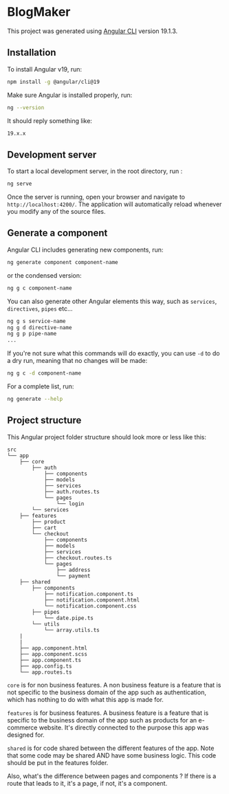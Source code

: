 # BlogMaker

This project was generated using [Angular CLI](https://github.com/angular/angular-cli) version 19.1.3.

## Installation

To install Angular v19, run:

```bash
npm install -g @angular/cli@19
```

Make sure Angular is installed properly, run:

```bash
ng --version
```

It should reply something like:

```bash
19.x.x
```

## Development server

To start a local development server, in the root directory, run :

```bash
ng serve
```

Once the server is running, open your browser and navigate to `http://localhost:4200/`. The application will automatically reload whenever you modify any of the source files.

## Generate a component

Angular CLI includes generating new components, run:

```bash
ng generate component component-name
```

or the condensed version:

```bash
ng g c component-name
```

You can also generate other Angular elements this way, such as `services`, `directives`, `pipes` etc...

```bash
ng g s service-name
ng g d directive-name
ng g p pipe-name
...
```

If you're not sure what this commands will do exactly, you can use `-d` to do a dry run, meaning that no changes will be made:

```bash
ng g c -d component-name
```

For a complete list, run:

```bash
ng generate --help
```

## Project structure

This Angular project folder structure should look more or less like this:

```
src
└── app
    ├── core
        ├── auth
            ├── components
            ├── models
            ├── services
            ├── auth.routes.ts
            └── pages
                └── login
        └── services
    ├── features
        ├── product
        ├── cart
        └── checkout
            ├── components
            ├── models
            ├── services
            ├── checkout.routes.ts
            └── pages
                ├── address
                └── payment
    ├── shared
        ├── components
            ├── notification.component.ts
            ├── notification.component.html
            └── notification.component.css
        ├── pipes
            └── date.pipe.ts
        └── utils
            └── array.utils.ts
    |
    |
    ├── app.component.html
    ├── app.component.scss
    ├── app.component.ts
    ├── app.config.ts
    └── app.routes.ts
```

`core` is for non business features. A non business feature is a feature that is not specific to the business domain of the app such as authentication, which has nothing to do with what this app is made for.

`features` is for business features. A business feature is a feature that is specific to the business domain of the app such as products for an e-commerce website. It's directly connected to the purpose this app was designed for.

`shared` is for code shared between the different features of the app. Note that some code may be shared AND have some business logic. This code should be put in the features folder.

Also, what's the difference between pages and components ?
If there is a route that leads to it, it's a page, if not, it's a component.
